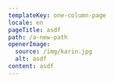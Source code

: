 ```yaml
---
templateKey: one-column-page
locale: en
pageTitle: asdf
path: /a-new-path
openerImage:
  source: /img/karin.jpg
  alt: asdf
content: asdf
---
```

